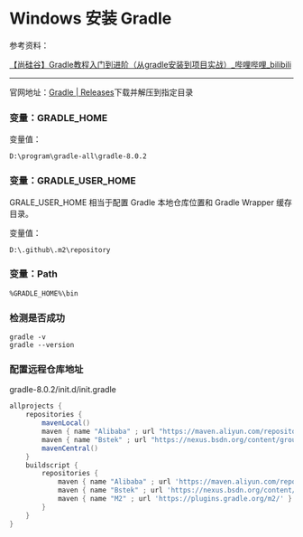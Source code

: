 # Windows 安装 Gradle

参考资料：

[【尚硅谷】Gradle教程入门到进阶（从gradle安装到项目实战）_哔哩哔哩_bilibili](https://www.bilibili.com/video/BV1yT41137Y7/?spm_id_from=333.999.0.0&vd_source=9bfc54d2ed901f1eab04708cc346c2f5)

---

官网地址：[Gradle | Releases](https://gradle.org/releases/)下载并解压到指定目录

### 变量：GRADLE_HOME

变量值：

```shell
D:\program\gradle-all\gradle-8.0.2
```

### 变量：GRADLE_USER_HOME

GRALE_USER_HOME 相当于配置 Gradle 本地仓库位置和 Gradle Wrapper 缓存目录。

变量值：

```shell
D:\.github\.m2\repository
```

### 变量：Path

```shell
%GRADLE_HOME%\bin
```

### 检测是否成功

```shell
gradle -v
gradle --version
```

### 配置远程仓库地址

gradle-8.0.2/init.d/init.gradle

```gradle
allprojects {
    repositories {
        mavenLocal()
        maven { name "Alibaba" ; url "https://maven.aliyun.com/repository/public" }
        maven { name "Bstek" ; url "https://nexus.bsdn.org/content/groups/public/" }
        mavenCentral()
    }
    buildscript {
        repositories {
            maven { name "Alibaba" ; url 'https://maven.aliyun.com/repository/public' }
            maven { name "Bstek" ; url 'https://nexus.bsdn.org/content/groups/public/' }
            maven { name "M2" ; url 'https://plugins.gradle.org/m2/' }
        }
    }
}
```

‍
